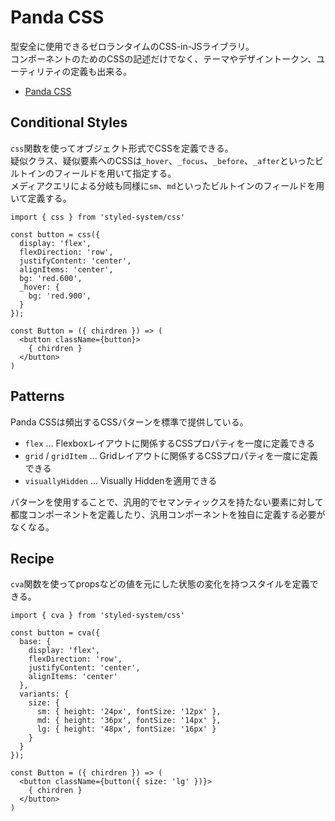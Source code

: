 # Panda CSS

型安全に使用できるゼロランタイムのCSS-in-JSライブラリ。  
コンポーネントのためのCSSの記述だけでなく、テーマやデザイントークン、ユーティリティの定義も出来る。

- [Panda CSS](https://panda-css.com/)

## Conditional Styles

`css`関数を使ってオブジェクト形式でCSSを定義できる。  
疑似クラス、疑似要素へのCSSは`_hover`、`_focus`、`_before`、`_after`といったビルトインのフィールドを用いて指定する。  
メディアクエリによる分岐も同様に`sm`、`md`といったビルトインのフィールドを用いて定義する。

```
import { css } from 'styled-system/css'
 
const button = css({
  display: 'flex',
  flexDirection: 'row',
  justifyContent: 'center',
  alignItems: 'center',
  bg: 'red.600',
  _hover: {
    bg: 'red.900',
  }
});

const Button = ({ chirdren }) => (
  <button className={button}>
    { chirdren }
  </button>
)
```

## Patterns

Panda CSSは頻出するCSSパターンを標準で提供している。  

- `flex` ... Flexboxレイアウトに関係するCSSプロパティを一度に定義できる
- `grid` / `gridItem` ... Gridレイアウトに関係するCSSプロパティを一度に定義できる
- `visuallyHidden` ... Visually Hiddenを適用できる

パターンを使用することで、汎用的でセマンティックスを持たない要素に対して都度コンポーネントを定義したり、汎用コンポーネントを独自に定義する必要がなくなる。

## Recipe

`cva`関数を使ってpropsなどの値を元にした状態の変化を持つスタイルを定義できる。  

```
import { cva } from 'styled-system/css'
 
const button = cva({
  base: {
    display: 'flex',
    flexDirection: 'row',
    justifyContent: 'center',
    alignItems: 'center'
  },
  variants: {
    size: {
      sm: { height: '24px', fontSize: '12px' },
      md: { height: '36px', fontSize: '14px' },
      lg: { height: '48px', fontSize: '16px' }
    }
  }
});

const Button = ({ chirdren }) => (
  <button className={button({ size: 'lg' })}>
    { chirdren }
  </button>
)
```
